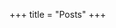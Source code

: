 +++ 
title = "Posts"
+++

<!-- <h1>{{ with .Site.GetPage "section" "blog" }}{{ .Title }}{{ end }}</h1> -->
